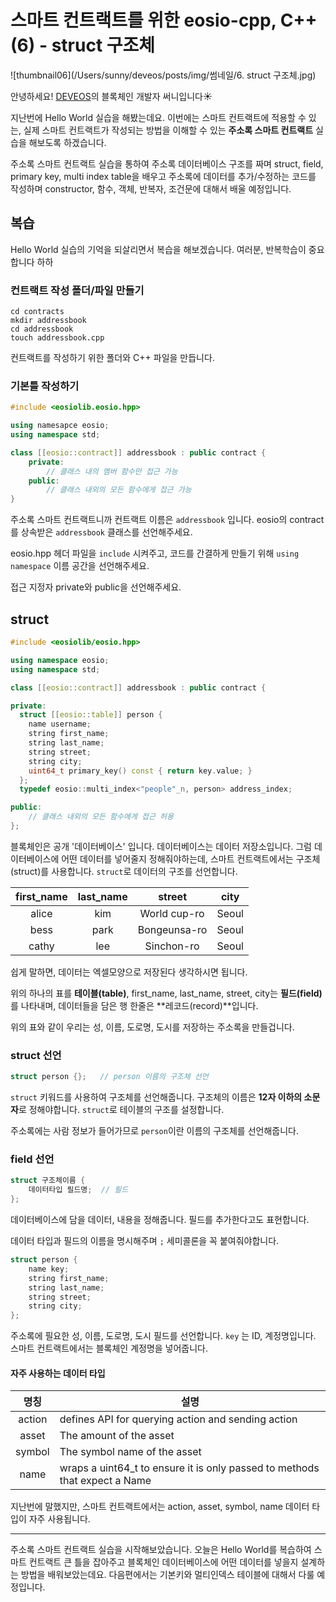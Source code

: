 # 스마트 컨트랙트를 위한 eosio-cpp, C++ (6) - struct 구조체

![thumbnail06](/Users/sunny/deveos/posts/img/썸네일/6. struct 구조체.jpg)

안녕하세요! [DEVEOS](https://deveos.org/)의 블록체인 개발자 써니입니다☀️



지난번에 Hello World 실습을 해봤는데요. 이번에는 스마트 컨트랙트에 적용할 수 있는, 실제 스마트 컨트랙트가 작성되는 방법을 이해할 수 있는 **주소록 스마트 컨트랙트** 실습을 해보도록 하겠습니다.

주소록 스마트 컨트랙트 실습을 통하여 주소록 데이터베이스 구조를 짜며 struct, field, primary key, multi index table을 배우고 주소록에 데이터를 추가/수정하는 코드를 작성하며 constructor, 함수, 객체, 반복자, 조건문에 대해서 배울 예정입니다.





## 복습

Hello World 실습의 기억을 되살리면서 복습을 해보겠습니다. 여러분, 반복학습이 중요합니다 하하



### 컨트랙트 작성 폴더/파일 만들기

```shell
cd contracts
mkdir addressbook
cd addressbook
touch addressbook.cpp
```

컨트랙트를 작성하기 위한 폴더와 C++ 파일을 만듭니다.



### 기본틀 작성하기

```c++
#include <eosiolib.eosio.hpp>

using namesapce eosio;
using namespace std;

class [[eosio::contract]] addressbook : public contract {
    private:
    	// 클래스 내의 멤버 함수만 접근 가능
    public:
    	// 클래스 내외의 모든 함수에게 접근 가능
}
```

주소록 스마트 컨트랙트니까 컨트랙트 이름은 `addressbook` 입니다. eosio의 contract를 상속받은 `addressbook` 클래스를 선언해주세요.

eosio.hpp 헤더 파일을 `include` 시켜주고, 코드를 간결하게 만들기 위해 `using namespace` 이름 공간을 선언해주세요.

접근 지정자 private와 public을 선언해주세요.







## struct

```c++
#include <eosiolib/eosio.hpp>

using namespace eosio;
using namespace std;

class [[eosio::contract]] addressbook : public contract {

private:
  struct [[eosio::table]] person {
    name username;
    string first_name;
    string last_name;
    string street;
    string city;
    uint64_t primary_key() const { return key.value; }
  };
  typedef eosio::multi_index<"people"_n, person> address_index;

public:
    // 클래스 내외의 모든 함수에게 접근 허용
};
```

블록체인은 공개 '데이터베이스' 입니다. 데이터베이스는 데이터 저장소입니다. 그럼 데이터베이스에 어떤 데이터를 넣어줄지 정해줘야하는데, 스마트 컨트랙트에서는 구조체(struct)를 사용합니다. `struct`로 데이터의 구조를 선언합니다.





| first_name | last_name |    street    | city  |
| :--------: | :-------: | :----------: | :---: |
|   alice    |    kim    | World cup-ro | Seoul |
|    bess    |   park    | Bongeunsa-ro | Seoul |
|   cathy    |    lee    |  Sinchon-ro  | Seoul |

쉽게 말하면, 데이터는 엑셀모양으로 저장된다 생각하시면 됩니다.

위의 하나의 표를 **테이블(table)**, first_name, last_name, street, city는 **필드(field)** 를 나타내며, 데이터들을 담은 행 한줄은 **레코드(record)**입니다.



위의 표와 같이 우리는 성, 이름, 도로명, 도시를 저장하는 주소록을 만들겁니다.





### struct 선언

```c++
struct person {};	// person 이름의 구조체 선언
```

`struct` 키워드를 사용하여 구조체를 선언해줍니다. 구조체의 이름은 **12자 이하의 소문자**로 정해야합니다. `struct`로 테이블의 구조를 설정합니다.

주소록에는 사람 정보가 들어가므로 `person`이란 이름의 구조체를 선언해줍니다. 





### field 선언

```c++
struct 구조체이름 {
    데이터타입 필드명;	// 필드
};
```

데이터베이스에 담을 데이터, 내용을 정해줍니다. 필드를 추가한다고도 표현합니다.

데이터 타입과 필드의 이름을 명시해주며 `;` 세미콜론을 꼭 붙여줘야합니다.



```c++
struct person {
    name key;
    string first_name;
    string last_name;
    string street;
    string city;
};
```

주소록에 필요한 성, 이름, 도로명, 도시 필드를 선언합니다. `key` 는 ID, 계정명입니다. 스마트 컨트랙트에서는 블록체인 계정명을 넣어줍니다. 



#### 자주 사용하는 데이터 타입

|  명칭  | 설명                                                         |
| :----: | ------------------------------------------------------------ |
| action | defines API for querying action and sending action           |
| asset  | The amount of the asset                                      |
| symbol | The symbol name of the asset                                 |
|  name  | wraps a uint64_t to ensure it is only passed to methods that expect a Name |

지난번에 말했지만, 스마트 컨트랙트에서는 action, asset, symbol, name 데이터 타입이 자주 사용됩니다.





---

주소록 스마트 컨트랙트 실습을 시작해보았습니다. 오늘은 Hello World를 복습하여 스마트 컨트랙트 큰 틀을 잡아주고 블록체인 데이터베이스에 어떤 데이터를 넣을지 설계하는 방법을 배워보았는데요. 다음편에서는 기본키와 멀티인덱스 테이블에 대해서 다룰 예정입니다. 